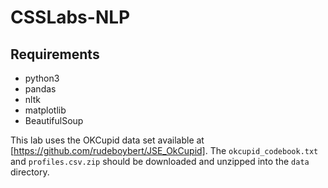 # CSSLabs-NLP

## Requirements

* python3
* pandas
* nltk
* matplotlib
* BeautifulSoup

This lab uses the OKCupid data set available at [https://github.com/rudeboybert/JSE_OkCupid]. The `okcupid_codebook.txt` and `profiles.csv.zip` should be downloaded and unzipped into the `data` directory.

